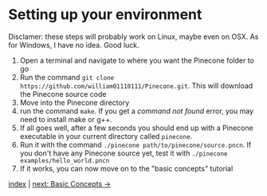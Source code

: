 # Setting up your environment

Disclamer: these steps will probably work on Linux, maybe even on OSX. As for Windows, I have no idea. Good luck.

1. Open a terminal and navigate to where you want the Pinecone folder to go
2. Run the command `git clone https://github.com/william01110111/Pinecone.git`. This will download the Pinecone source code
3. Move into the Pinecone directory
4. run the command `make`. If you get a _command not found_ error, you may need to install make or g++.
5. If all goes well, after a few seconds you should end up with a Pinecone executable in your current directory called `pinecone`.
6. Run it with the command `./pinecone path/to/pinecone/source.pncn`. If you don't have any Pinecone source yet, test it with `./pinecone examples/hello_world.pncn`
7. If it works, you can now move on to the "basic concepts" tutorial

[index](index.md) | [next: Basic Concepts ->](1_basic_concepts.md)

